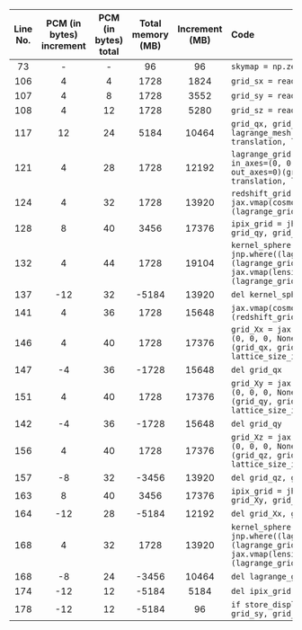 | Line No. |   PCM (in bytes) increment   |   PCM (in bytes) total  |   Total memory (MB)  |   Increment (MB)  |  Code |
|   :---:  |    :----:                    |     :----:              |     :---:            |     :---:         | :---  |
|  73  |    -    |   -  |    96   |    96     |   `skymap = np.zeros((npix,))`  |
|  106 |   4   |   4   |     1728  |   1824   |   `grid_sx = read_displacement(sxfile)` |
|  107 |   4   |   8   |     1728  |   3552   |   `grid_sy = read_displacement(syfile)` |
|  108 |   4   |   12   |    1728  |   5280   |   `grid_sz = read_displacement(szfile)` |
|  117 |   12  |   24   |    5184  |   10464  |   `grid_qx, grid_qy, grid_qz = lagrange_mesh(xaxis, yaxis, zaxis, translation, lattice_size_in_Mpc)`|
|  121 |  4   |   28   |   1728   |   12192  |  `lagrange_grid = jax.vmap(comoving_q, in_axes=(0, 0, 0, None, None), out_axes=0)(grid_qx, grid_qy, grid_qz, translation, lattice_size_in_Mpc)` |
|  124 |  4   | 32  |  1728  |  13920  |  `redshift_grid = jax.vmap(cosmo_wsp.comoving_distance2z)(lagrange_grid)` |
|  128 | 8 |   40  |  3456  |  17376 |  `ipix_grid = jhp.vec2pix(nside, grid_qz, grid_qy, grid_qx)` |
| 132 |  4 |   44  |  1728  |  19104 |   `kernel_sphere = jnp.where((lagrange_grid >= chimin) & (lagrange_grid <= chimax), jax.vmap(lensing_kernel_F)(lagrange_grid, redshift_grid), 0.)` |
| 137 | -12 |  32  |  -5184  |  13920 |  `del kernel_sphere, ipix_grid` |
| 141 | 4  |  36  |  1728  |  15648  |   `jax.vmap(cosmo_wsp.growth_factor_D)(redshift_grid)` |
| 146 | 4  |  40 |  1728 |  17376 | `grid_Xx = jax.vmap(euclid_i, in_axes=(0, 0, 0, None, None), out_axes=0)(grid_qx, grid_sx, growth_grid, lattice_size_in_Mpc, translation[0])`|
| 147 | -4  |  36 |  -1728 |  15648 | `del grid_qx` |
| 151 | 4 | 40 | 1728 | 17376 |  `grid_Xy = jax.vmap(euclid_i, in_axes=(0, 0, 0, None, None), out_axes=0)(grid_qy, grid_sy, growth_grid, lattice_size_in_Mpc, translation[1])`|
| 142 | -4  |  36 |  -1728 | 15648 | `del grid_qy` |
| 156 | 4 | 40 | 1728 | 17376 | `grid_Xz = jax.vmap(euclid_i, in_axes=(0, 0, 0, None, None), out_axes=0)(grid_qz, grid_sz, growth_grid, lattice_size_in_Mpc, translation[2])` |
| 157 | -8 | 32 | -3456 | 13920 | `del grid_qz, growth_grid` |
| 163 | 8 | 40 | 3456 | 17376 | `ipix_grid = jhp.vec2pix(nside, grid_Xz, grid_Xy, grid_Xx)` |
| 164 | -12 | 28 | -5184 | 12192 | `del grid_Xx, grid_Xy, grid_Xz ` |
| 168 | 4 | 32 | 1728 | 13920 | `kernel_sphere = jnp.where((lagrange_grid >= chimin) & (lagrange_grid <= chimax), jax.vmap(lensing_kernel_F)(lagrange_grid, redshift_grid), 0.) ` |
| 168 | -8 | 24 | -3456 | 10464 | `del lagrange_grid, redshift_grid` |
| 174 | -12 | 12 | -5184 | 5184 |  `del ipix_grid, kernel_sphere` |
| 178 | -12 | 12 | -5184 | 96 | `if store_displacements: del grid_sx, grid_sy, grid_sz` |
